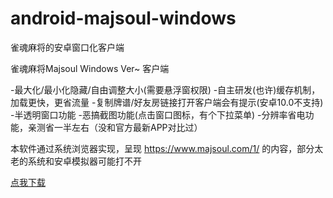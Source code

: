 # android-majsoul-windows
雀魂麻将的安卓窗口化客户端

雀魂麻将Majsoul Windows Ver~ 客户端

-最大化/最小化隐藏/自由调整大小(需要悬浮窗权限)
-自主研发(也许)缓存机制，加载更快，更省流量
-复制牌谱/好友房链接打开客户端会有提示(安卓10.0不支持)
-半透明窗口功能
-恶搞截图功能(点击窗口图标，有个下拉菜单)
-分辨率省电功能，亲测省一半左右（没和官方最新APP对比过）

本软件通过系统浏览器实现，呈现 https://www.majsoul.com/1/ 的内容，部分太老的系统和安卓模拟器可能打不开

[点我下载](https://github.com/ZYFDroid/android-majsoul-windows/releases)